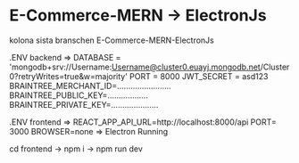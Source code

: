 # E-Commerce-MERN -> ElectronJs

kolona sista branschen E-Commerce-MERN-ElectronJs

.ENV backend => DATABASE = 'mongodb+srv://Username:Username@cluster0.euayj.mongodb.net/Cluster0?retryWrites=true&w=majority'
PORT = 8000
JWT_SECRET = asd123
BRAINTREE_MERCHANT_ID=........................
BRAINTREE_PUBLIC_KEY=..................
BRAINTREE_PRIVATE_KEY=.....................


.ENV frontend => REACT_APP_API_URL=http://localhost:8000/api
PORT= 3000
BROWSER=none => Electron Running 


cd frontend -> npm i -> npm run dev 
